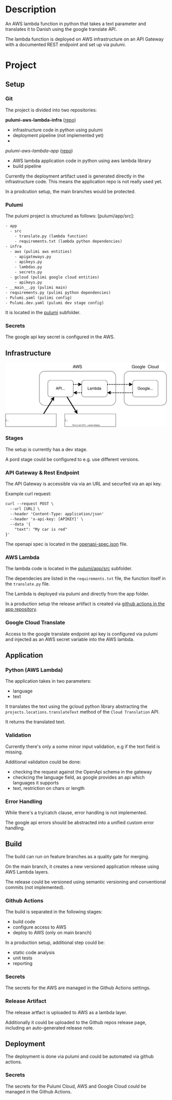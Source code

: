 # Description

An AWS lambda function in python that takes a text parameter and translates it to Danish using the google translate API.

The lambda function is deployed on AWS infrastructure on an API Gateway with a documented REST endpoint and set up via pulumi.

# Project

## Setup

### Git

The project is divided into two repositories:

**pulumi-aws-lambda-infra** ([repo](https://github.com/JavaanseHZ/pulumi-aws-lambda-infra))
- infrastructure code in python using pulumi
- deployment pipeline (not implemented yet)
- 
*pulumi-aws-lambda-app* ([repo](https://github.com/JavaanseHZ/pulumi-aws-lambda-app))
- AWS lambda application code in python using aws lambda library
- build pipeline

Currently the deployment artifact used is generated directly in the infrastructure code.
This means the application repo is not really used yet.

In a prodcution setup, the main branches would be protected.

### Pulumi

The pulumi project is structured as follows: [pulumi/app/src]:
```
- app
  - src
    - translate.py (lambda function)
    - requirements.txt (lambda python dependencies)
- infra
  - aws (pulimi aws entities)
    - apigateways.py
    - apikeys.py
    - lambdas.py
    - secrets.py
  - gcloud (pulimi google cloud entities)
    - apikeys.py 
- __main__.py (pulimi main)
- requirements.py (pulimi python dependencies)
- Pulumi.yaml (pulimi config)
- Pulumi.dev.yaml (pulumi dev stage config)
```
It is located in the [pulumi](https://github.com/JavaanseHZ/pulumi-aws-lambda-infra/tree/main/pulumi/) subfolder.

### Secrets

The google api key secret is configured in the AWS.

## Infrastructure

![infra-](infra.drawio.svg)

### Stages

The setup is currently has a dev stage.

A pord stage could be configured to e.g. use different versions.

### API Gateway & Rest Endpoint

The API Gateway is accessible via via an URL and securfed via an api key.

Example curl request:
```
curl --request POST \
  --url [URL] \
  --header 'Content-Type: application/json' 
  --header 'x-api-key: [APIKEY]' \
  --data '{
	"text": "My car is red"
}'
```

The openapi spec is located in the [openapi-spec.json](https://github.com/JavaanseHZ/pulumi-aws-lambda-infra/blob/main/openapi-spec.json) file.

### AWS Lambda

The lambda code is located in the [pulumi/app/src](https://github.com/JavaanseHZ/pulumi-aws-lambda-infra/tree/main/pulumi/app/src) subfolder.

The dependecies are listed in the ```requirements.txt``` file, the function itself in the ```translate.py``` file.

The Lambda is deployed via pulumi and directly from the app folder.

In a production setup the release artifact is created via [github actions in the app repository](https://github.com/JavaanseHZ/pulumi-aws-lambda-app/blob/main/.github/workflows/build.yaml).

### Google Cloud Translate

Access to the google translate endpoint api key is configured via pulumi and injected as an AWS secret variable into the AWS lambda.

## Application

### Python (AWS Lambda)

The application takes in two parameters:
- language
- text

It translates the text using the gcloud python library abstracting the ```projects.locations.translateText``` method of the ```Cloud Translation``` API.

It returns the translated text.

### Validation

Currently there's only a some minor input validation, e.g if the text field is missing.

Additional validation could be done:
- checking the request against the OpenApi schema in the gateway
- checkcing the language field, as google provides an api which languages it supports
- text, restriction on chars or length

### Error Handling

While there's a try/catch clause, error handling is not implemented.

The google api errors should be abstracted into a unified custom error handling.

## Build

The build can run on feature branches as a quality gate for merging.

On the main branch, it creates a new versioned application release using AWS Lambda layers.

The release could be versioned using semantic versioning and conventional commits (not implemented).

### Github Actions

The build is separated in the following stages:

- build code
- configure access to AWS
- deploy to AWS (only on main branch)

In a production setup, additional step could be:
- static code analysis
- unit tests
- reporting

### Secrets

The secrets for the AWS are managed in the Github Actions settings.

### Release Artifact

The release artfact is uploaded to AWS as a lambda layer.

Additionally it could be uploaded to the Github repos release page, including an auto-generated release note.

## Deployment

The deployment is done via pulumi and could be automated via github actions.

### Secrets

The secrets for the Pulumi Cloud, AWS and Google Cloud could be managed in the Github Actions.